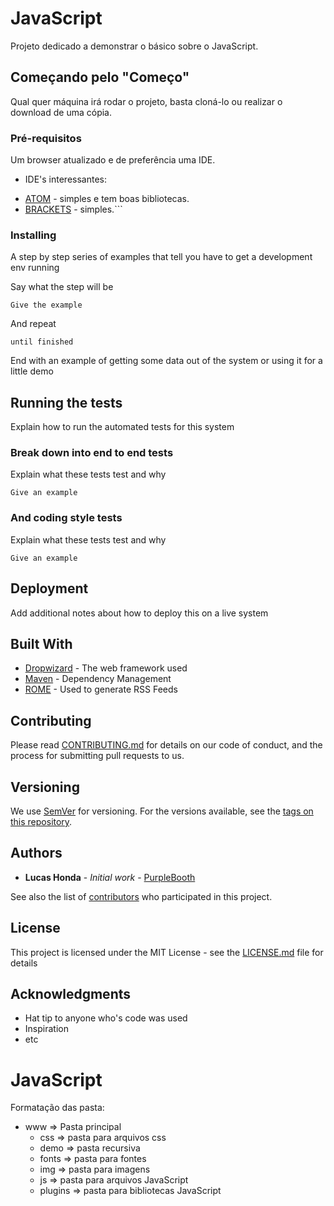 # JavaScript

Projeto dedicado a demonstrar o básico sobre o JavaScript.

## Começando pelo "Começo"

Qual quer máquina irá rodar o projeto, basta cloná-lo ou realizar o download de uma cópia.

### Pré-requisitos

Um browser atualizado e de preferência uma IDE.

 - IDE's interessantes:
* [ATOM](https://atom.io) - simples e tem boas bibliotecas.
* [BRACKETS](http://brackets.io) - simples.```


### Installing

A step by step series of examples that tell you have to get a development env running

Say what the step will be

```
Give the example
```

And repeat

```
until finished
```

End with an example of getting some data out of the system or using it for a little demo

## Running the tests

Explain how to run the automated tests for this system

### Break down into end to end tests

Explain what these tests test and why

```
Give an example
```

### And coding style tests

Explain what these tests test and why

```
Give an example
```

## Deployment

Add additional notes about how to deploy this on a live system

## Built With

* [Dropwizard](http://www.dropwizard.io/1.0.2/docs/) - The web framework used
* [Maven](https://maven.apache.org/) - Dependency Management
* [ROME](https://rometools.github.io/rome/) - Used to generate RSS Feeds

## Contributing

Please read [CONTRIBUTING.md](https://gist.github.com/PurpleBooth/b24679402957c63ec426) for details on our code of conduct, and the process for submitting pull requests to us.

## Versioning

We use [SemVer](http://semver.org/) for versioning. For the versions available, see the [tags on this repository](https://github.com/your/project/tags).

## Authors

* **Lucas Honda** - *Initial work* - [PurpleBooth](https://github.com/PurpleBooth)

See also the list of [contributors](https://github.com/your/project/contributors) who participated in this project.

## License

This project is licensed under the MIT License - see the [LICENSE.md](LICENSE.md) file for details

## Acknowledgments

* Hat tip to anyone who's code was used
* Inspiration
* etc





# JavaScript

Formatação das pasta:

  - www => Pasta principal
    - css => pasta para arquivos css
    - demo => pasta recursiva
    - fonts =>  pasta para fontes
    - img => pasta para imagens
    - js => pasta para arquivos JavaScript
    - plugins => pasta para bibliotecas JavaScript  
    

